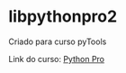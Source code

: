 # libpythonpro2
Criado para curso pyTools

Link do curso: [Python Pro](https://plataforma.dev.pro.br/)

